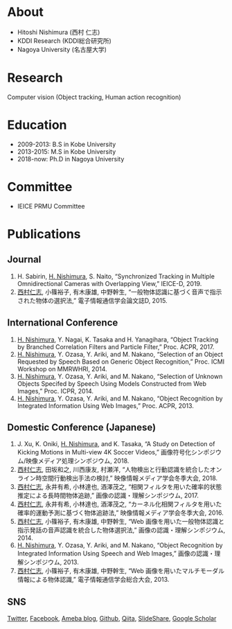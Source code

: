 # About
- Hitoshi Nishimura (西村 仁志)
- KDDI Research (KDDI総合研究所)
- Nagoya University (名古屋大学)

# Research
Computer vision (Object tracking, Human action recognition)

# Education
- 2009-2013: B.S in Kobe University
- 2013-2015: M.S in Kobe University
- 2018-now: Ph.D in Nagoya University

# Committee
- IEICE PRMU Committee

# Publications
## Journal
1. H. Sabirin, <u>H. Nishimura</u>, S. Naito,
“Synchronized Tracking in Multiple Omnidirectional Cameras with Overlapping View,”
IEICE-D, 2019.
1. <u>西村仁志</u>, 小篠裕子, 有木康雄, 中野幹生,
“一般物体認識に基づく音声で指示された物体の選択法,”
電子情報通信学会論文誌D, 2015.

## International Conference
1. <u>H. Nishimura</u>, Y. Nagai, K. Tasaka and H. Yanagihara,
“Object Tracking by Branched Correlation Filters and Particle Filter,”
Proc. ACPR, 2017.
1. <u>H. Nishimura</u>, Y. Ozasa, Y. Ariki, and M. Nakano,
“Selection of an Object Requested by Speech Based on Generic Object Recognition,”
Proc. ICMI Workshop on MMRWHRI, 2014.
1. <u>H. Nishimura</u>, Y. Ozasa, Y. Ariki, and M. Nakano,
“Selection of Unknown Objects Specifed by Speech Using Models Constructed from Web Images,”
Proc. ICPR, 2014.
1. <u>H. Nishimura</u>, Y. Ozasa, Y. Ariki, and M. Nakano,
“Object Recognition by Integrated Information Using Web Images,”
Proc. ACPR, 2013.

## Domestic Conference (Japanese)
1. J. Xu, K. Oniki, <u>H. Nishimura</u>, and K. Tasaka,
“A Study on Detection of Kicking Motions in Multi-view 4K Soccer Videos,”
画像符号化シンポジウム/映像メディア処理シンポジウム, 2018.
1. <u>西村仁志</u>, 田坂和之, 川西康友, 村瀬洋,
“人物検出と行動認識を統合したオンライン時空間行動検出手法の検討,”
映像情報メディア学会冬季大会, 2018.
1. <u>西村仁志</u>, 永井有希, 小林達也, 酒澤茂之,
“相関フィルタを用いた確率的状態推定による長時間物体追跡,”
画像の認識・理解シンポジウム, 2017.
1. <u>西村仁志</u>, 永井有希, 小林達也, 酒澤茂之,
“カーネル化相関フィルタを用いた確率的運動予測に基づく物体追跡法,”
映像情報メディア学会冬季大会, 2016.
1. <u>西村仁志</u>, 小篠裕子, 有木康雄, 中野幹生,
“Web 画像を用いた一般物体認識と指示発話の音声認識を統合した物体選択法,”
画像の認識・理解シンポジウム, 2014.
1. <u>H. Nishimura</u>, Y. Ozasa, Y. Ariki, and M. Nakano,
“Object Recognition by Integrated Information Using Speech and Web Images,”
画像の認識・理解シンポジウム, 2013.
1. <u>西村仁志</u>, 小篠裕子, 有木康雄, 中野幹生,
“Web 画像を用いたマルチモーダル情報による物体認識,”
電子情報通信学会総合大会, 2013.

## SNS
[Twitter](https://twitter.com/hitottiez), 
[Facebook](https://www.facebook.com/hitoshi.nishimura.75), 
[Ameba blog](https://ameblo.jp/hitotties/), 
[Github](https://github.com/hitottiez), 
[Qiita](https://qiita.com/hitottiez), 
[SlideShare](https://www.slideshare.net/hitoshinishimura75), 
[Google Scholar](https://scholar.google.co.jp/citations?user=iIHuJfUAAAAJ&hl=ja&oi=sra)